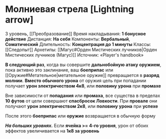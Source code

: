 # Молниевая стрела [Lightning arrow]
3 уровень, [[Преобразование]]
Время накладывания: **1 бонусное действие**
Дистанция: **На себя**
Компоненты: **Вербальный**, **Соматический**
Длительность: **Концентрация до 1 минуты**
Классы: [[Следопыт]]
Архетипы: [[Магус#Орден Мистических лучников|Орден Мистических лучников (Магус)]]
Источник: «Player's handbook»

**В следующий раз**, когда вы совершите **дальнобойную атаку оружием**, пока активно это заклинание, ваш **боеприпас** или [[Оружие#Метательное|метательное оружие]] превращается в **разряд молнии**. **Вместо обычного урона** от оружия цель при попадании получает **урон электричеством 4к8**, или **половину урона** при **промахе**

Вне зависимости от **попадания** или **промаха**, все существа в пределах **10 футов** от цели совершают **спасбросок Ловкости**. При **провале** они получают **урон электричеством 2к8**, или **половину урона** при **успехе**

После этого **боеприпас** или **оружие** возвращается в обычную форму

**_На больших уровнях._** Если **ячейка >= 4-го уровня**, урон от обоих эффектов увеличивается на **1к8 за уровень**